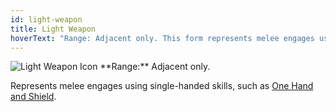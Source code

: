 ```yaml
---
id: light-weapon
title: Light Weapon
hoverText: "Range: Adjacent only. This form represents melee engages using single-handed skills, such as One Hand and Shield."
---
```


<img src="/icons/light-weapon.svg" alt="Light Weapon Icon" />
**Range:** Adjacent only.

Represents melee engages using single-handed skills, such as [One Hand and Shield](/docs/all/skill-lines/warrior/one-hand-and-shield).
